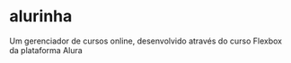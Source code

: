 # alurinha
Um gerenciador de cursos online, desenvolvido através do curso Flexbox da plataforma Alura
